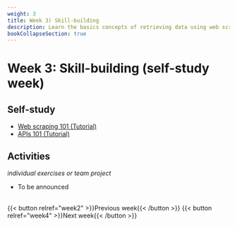 ```yaml
---
weight: 3
title: Week 3) Skill-building
description: Learn the basics concepts of retrieving data using web scraping and APIs
bookCollapseSection: true
---
```


# Week 3: Skill-building (self-study week)


## Self-study
- [Web scraping 101 (Tutorial)](docs/tutorials/webscraping101)
- [APIs 101 (Tutorial)](docs/tutorials/apis101)

## Activities
*individual exercises or team project*
- To be announced

<!--## Activities (individual exercises or team project)
- Please complete data availability / research fit assessment for your team project
<!--
- Please collect questions on our board on XXXX; we will answer with updates in the notebooks to resolve questions
-->

<br>
{{< button relref="week2" >}}Previous week{{< /button >}}
{{< button relref="week4" >}}Next week{{< /button >}}

